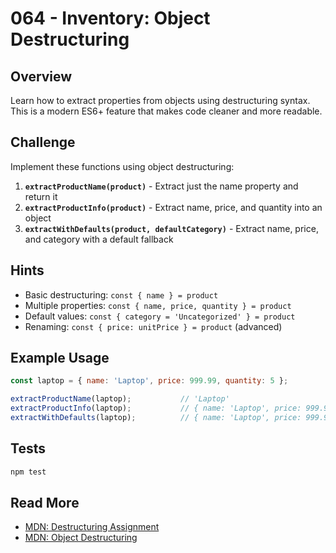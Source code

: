 # 064 - Inventory: Object Destructuring

## Overview

Learn how to extract properties from objects using destructuring syntax. This is a modern ES6+ feature that makes code cleaner and more readable.

## Challenge

Implement these functions using object destructuring:

1. **`extractProductName(product)`** - Extract just the name property and return it
2. **`extractProductInfo(product)`** - Extract name, price, and quantity into an object
3. **`extractWithDefaults(product, defaultCategory)`** - Extract name, price, and category with a default fallback

## Hints

- Basic destructuring: `const { name } = product`
- Multiple properties: `const { name, price, quantity } = product`
- Default values: `const { category = 'Uncategorized' } = product`
- Renaming: `const { price: unitPrice } = product` (advanced)

## Example Usage

```javascript
const laptop = { name: 'Laptop', price: 999.99, quantity: 5 };

extractProductName(laptop);           // 'Laptop'
extractProductInfo(laptop);           // { name: 'Laptop', price: 999.99, quantity: 5 }
extractWithDefaults(laptop);          // { name: 'Laptop', price: 999.99, category: 'Uncategorized' }
```

## Tests

```bash
npm test
```

## Read More

- [MDN: Destructuring Assignment](https://developer.mozilla.org/en-US/docs/Web/JavaScript/Reference/Operators/Destructuring_assignment)
- [MDN: Object Destructuring](https://developer.mozilla.org/en-US/docs/Web/JavaScript/Reference/Operators/Destructuring_assignment#object_destructuring)
